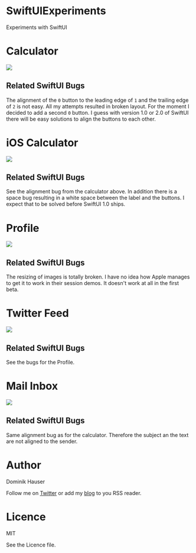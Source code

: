 # SwiftUIExperiments
Experiments with SwiftUI

# Calculator

![](screenshots/calculator.png)

## Related SwiftUI Bugs

The alignment of the `0` button to the leading edge of `1` and the trailing edge of `2` is not easy. All my attempts resulted in broken layout. For the moment I decided to add a second `0` button. I guess with version 1.0 or 2.0 of SwiftUI there will be easy solutions to align the buttons to each other.

# iOS Calculator

![](screenshots/ios_calculator.png)

## Related SwiftUI Bugs

See the alignment bug from the calculator above. In addition there is a space bug resulting in a white space between the label and the buttons. I expect that to be solved before SwiftUI 1.0 ships.

# Profile

![](screenshots/profile.png)

## Related SwiftUI Bugs

The resizing of images is totally broken. I have no idea how Apple manages to get it to work in their session demos. It doesn't work at all in the first beta.

# Twitter Feed

![](screenshots/twitter_feed.png)

## Related SwiftUI Bugs

See the bugs for the Profile.

# Mail Inbox

![](screenshots/mail_inbox.png)

## Related SwiftUI Bugs

Same alignment bug as for the calculator. Therefore the subject an the text are not aligned to the sender.

# Author

Dominik Hauser

Follow me on [Twitter](https://twitter.com/dasdom) or add my [blog](https://dasdom.github.io) to you RSS reader.

# Licence

MIT

See the Licence file.
